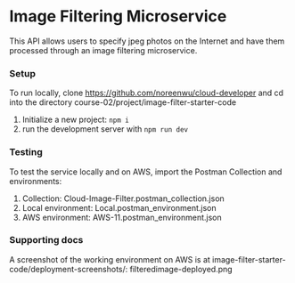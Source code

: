 # Image Filtering Microservice

This API allows users to specify jpeg photos on the Internet and have them processed through an image filtering microservice.

### Setup

To run locally, clone https://github.com/noreenwu/cloud-developer and cd into the directory 
course-02/project/image-filter-starter-code

1. Initialize a new project: `npm i`
2. run the development server with `npm run dev`

### Testing

To test the service locally and on AWS, import the Postman Collection and environments:

1. Collection: Cloud-Image-Filter.postman_collection.json
2. Local environment: Local.postman_environment.json
3. AWS environment: AWS-11.postman_environment.json	

### Supporting docs

A screenshot of the working environment on AWS is at image-filter-starter-code/deployment-screenshots/:
   filteredimage-deployed.png


